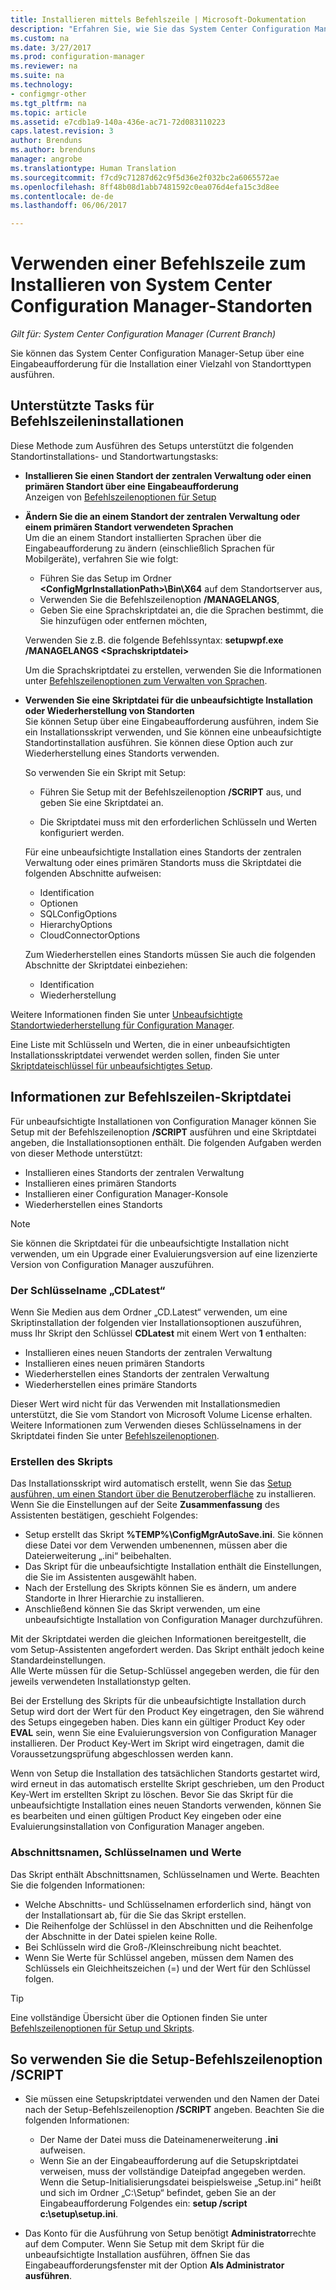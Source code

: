 ```yaml
---
title: Installieren mittels Befehlszeile | Microsoft-Dokumentation
description: "Erfahren Sie, wie Sie das System Center Configuration Manager-Setup über eine Eingabeaufforderung für eine Vielzahl von Standortinstallationen ausführen."
ms.custom: na
ms.date: 3/27/2017
ms.prod: configuration-manager
ms.reviewer: na
ms.suite: na
ms.technology:
- configmgr-other
ms.tgt_pltfrm: na
ms.topic: article
ms.assetid: e7cdb1a9-140a-436e-ac71-72d083110223
caps.latest.revision: 3
author: Brenduns
ms.author: brenduns
manager: angrobe
ms.translationtype: Human Translation
ms.sourcegitcommit: f7cd9c71287d62c9f5d36e2f032bc2a6065572ae
ms.openlocfilehash: 8ff48b08d1abb7481592c0ea076d4efa15c3d8ee
ms.contentlocale: de-de
ms.lasthandoff: 06/06/2017

---
```

# <a name="use-a-command-line-to-install-system-center-configuration-manager-sites"></a>Verwenden einer Befehlszeile zum Installieren von System Center Configuration Manager-Standorten

*Gilt für: System Center Configuration Manager (Current Branch)*

 Sie können das System Center Configuration Manager-Setup über eine Eingabeaufforderung für die Installation einer Vielzahl von Standorttypen ausführen.

## <a name="supported-tasks-for-command-line-installations"></a>Unterstützte Tasks für Befehlszeileninstallationen
 Diese Methode zum Ausführen des Setups unterstützt die folgenden Standortinstallations- und Standortwartungstasks:

-   **Installieren Sie einen Standort der zentralen Verwaltung oder einen primären Standort über eine Eingabeaufforderung**  
  Anzeigen von [Befehlszeilenoptionen für Setup](../../../../core/servers/deploy/install/command-line-options-for-setup.md)

-  **Ändern Sie die an einem Standort der zentralen Verwaltung oder einem primären Standort verwendeten Sprachen**  
    Um die an einem Standort installierten Sprachen über die Eingabeaufforderung zu ändern (einschließlich Sprachen für Mobilgeräte), verfahren Sie wie folgt:  

     -   Führen Sie das Setup im Ordner **&lt;ConfigMgrInstallationPath\>\Bin\X64** auf dem Standortserver aus,
     -   Verwenden Sie die Befehlszeilenoption **/MANAGELANGS**,
     -   Geben Sie eine Sprachskriptdatei an, die die Sprachen bestimmt, die Sie hinzufügen oder entfernen möchten,  

    Verwenden Sie z.B. die folgende Befehlssyntax: **setupwpf.exe /MANAGELANGS &lt;Sprachskriptdatei\>**  

    Um die Sprachskriptdatei zu erstellen, verwenden Sie die Informationen unter [Befehlszeilenoptionen zum Verwalten von Sprachen](../../../../core/servers/deploy/install/command-line-options-for-setup.md#bkmk_Lang).  

-  **Verwenden Sie eine Skriptdatei für die unbeaufsichtigte Installation oder Wiederherstellung von Standorten**  
    Sie können Setup über eine Eingabeaufforderung ausführen, indem Sie ein Installationsskript verwenden, und Sie können eine unbeaufsichtigte Standortinstallation ausführen. Sie können diese Option auch zur Wiederherstellung eines Standorts verwenden.    

    So verwenden Sie ein Skript mit Setup:  

    -   Führen Sie Setup mit der Befehlszeilenoption **/SCRIPT** aus, und geben Sie eine Skriptdatei an.  

    -   Die Skriptdatei muss mit den erforderlichen Schlüsseln und Werten konfiguriert werden.  

    Für eine unbeaufsichtigte Installation eines Standorts der zentralen Verwaltung oder eines primären Standorts muss die Skriptdatei die folgenden Abschnitte aufweisen:  

    -   Identification    
    -   Optionen    
    -   SQLConfigOptions    
      -   HierarchyOptions    
    -   CloudConnectorOptions   

    Zum Wiederherstellen eines Standorts müssen Sie auch die folgenden Abschnitte der Skriptdatei einbeziehen:  

    -   Identification  
    -   Wiederherstellung

Weitere Informationen finden Sie unter [Unbeaufsichtigte Standortwiederherstellung für Configuration Manager](/sccm/protect/understand/unattended-recovery).  

Eine Liste mit Schlüsseln und Werten, die in einer unbeaufsichtigten Installationsskriptdatei verwendet werden sollen, finden Sie unter [Skriptdateischlüssel für unbeaufsichtigtes Setup](../../../../core/servers/deploy/install/command-line-options-for-setup.md#bkmk_Unattended).  

## <a name="about-the-command-line-script-file"></a>Informationen zur Befehlszeilen-Skriptdatei  
 Für unbeaufsichtigte Installationen von Configuration Manager können Sie Setup mit der Befehlszeilenoption **/SCRIPT** ausführen und eine Skriptdatei angeben, die Installationsoptionen enthält. Die folgenden Aufgaben werden von dieser Methode unterstützt:  

-   Installieren eines Standorts der zentralen Verwaltung  
-   Installieren eines primären Standorts  
-   Installieren einer Configuration Manager-Konsole  
-   Wiederherstellen eines Standorts  

> [!NOTE]  
>  Sie können die Skriptdatei für die unbeaufsichtigte Installation nicht verwenden, um ein Upgrade einer Evaluierungsversion auf eine lizenzierte Version von Configuration Manager auszuführen.  

### <a name="the-cdlatest-key-name"></a>Der Schlüsselname „CDLatest“
Wenn Sie Medien aus dem Ordner „CD.Latest“ verwenden, um eine Skriptinstallation der folgenden vier Installationsoptionen auszuführen, muss Ihr Skript den Schlüssel **CDLatest** mit einem Wert von **1** enthalten:
- Installieren eines neuen Standorts der zentralen Verwaltung
- Installieren eines neuen primären Standorts
- Wiederherstellen eines Standorts der zentralen Verwaltung
- Wiederherstellen eines primäre Standorts

Dieser Wert wird nicht für das Verwenden mit Installationsmedien unterstützt, die Sie vom Standort von Microsoft Volume License erhalten.
Weitere Informationen zum Verwenden dieses Schlüsselnamens in der Skriptdatei finden Sie unter [Befehlszeilenoptionen](/sccm/core/servers/deploy/install/command-line-options-for-setup).



### <a name="create-the-script"></a>Erstellen des Skripts
Das Installationsskript wird automatisch erstellt, wenn Sie das [Setup ausführen, um einen Standort über die Benutzeroberfläche](../../../../core/servers/deploy/install/use-the-setup-wizard-to-install-sites.md) zu installieren.  Wenn Sie die Einstellungen auf der Seite **Zusammenfassung** des Assistenten bestätigen, geschieht Folgendes:  

-   Setup erstellt das Skript **%TEMP%\ConfigMgrAutoSave.ini**.  Sie können diese Datei vor dem Verwenden umbenennen, müssen aber die Dateierweiterung „.ini“ beibehalten.  
-   Das Skript für die unbeaufsichtigte Installation enthält die Einstellungen, die Sie im Assistenten ausgewählt haben.  
-   Nach der Erstellung des Skripts können Sie es ändern, um andere Standorte in Ihrer Hierarchie zu installieren.  
-   Anschließend können Sie das Skript verwenden, um eine unbeaufsichtigte Installation von Configuration Manager durchzuführen.  

Mit der Skriptdatei werden die gleichen Informationen bereitgestellt, die vom Setup-Assistenten angefordert werden. Das Skript enthält jedoch keine Standardeinstellungen.   
Alle Werte müssen für die Setup-Schlüssel angegeben werden, die für den jeweils verwendeten Installationstyp gelten.   

Bei der Erstellung des Skripts für die unbeaufsichtigte Installation durch Setup wird dort der Wert für den Product Key eingetragen, den Sie während des Setups eingegeben haben. Dies kann ein gültiger Product Key oder **EVAL** sein, wenn Sie eine Evaluierungsversion von Configuration Manager installieren. Der Product Key-Wert im Skript wird eingetragen, damit die Voraussetzungsprüfung abgeschlossen werden kann.   

Wenn von Setup die Installation des tatsächlichen Standorts gestartet wird, wird erneut in das automatisch erstellte Skript geschrieben, um den Product Key-Wert im erstellten Skript zu löschen. Bevor Sie das Skript für die unbeaufsichtigte Installation eines neuen Standorts verwenden, können Sie es bearbeiten und einen gültigen Product Key eingeben oder eine Evaluierungsinstallation von Configuration Manager angeben.  

### <a name="section-names-key-names-and-values"></a>Abschnittsnamen, Schlüsselnamen und Werte
Das Skript enthält Abschnittsnamen, Schlüsselnamen und Werte. Beachten Sie die folgenden Informationen:
-   Welche Abschnitts- und Schlüsselnamen erforderlich sind, hängt von der Installationsart ab, für die Sie das Skript erstellen.
-   Die Reihenfolge der Schlüssel in den Abschnitten und die Reihenfolge der Abschnitte in der Datei spielen keine Rolle.     
-   Bei Schlüsseln wird die Groß-/Kleinschreibung nicht beachtet.  
-   Wenn Sie Werte für Schlüssel angeben, müssen dem Namen des Schlüssels ein Gleichheitszeichen (=) und der Wert für den Schlüssel folgen.    

> [!TIP]  
>  Eine vollständige Übersicht über die Optionen finden Sie unter [Befehlszeilenoptionen für Setup und Skripts](../../../../core/servers/deploy/install/command-line-options-for-setup.md).  

## <a name="use-the-script-setup-command-line-option"></a>So verwenden Sie die Setup-Befehlszeilenoption /SCRIPT

-   Sie müssen eine Setupskriptdatei verwenden und den Namen der Datei nach der Setup-Befehlszeilenoption **/SCRIPT** angeben. Beachten Sie die folgenden Informationen:   
    -   Der Name der Datei muss die Dateinamenerweiterung **.ini** aufweisen.  
    -   Wenn Sie an der Eingabeaufforderung auf die Setupskriptdatei verweisen, muss der vollständige Dateipfad angegeben werden. Wenn die Setup-Initialisierungsdatei beispielsweise „Setup.ini“ heißt und sich im Ordner „C:\Setup“ befindet, geben Sie an der Eingabeaufforderung Folgendes ein:  **setup /script c:\setup\setup.ini**.  

-   Das Konto für die Ausführung von Setup benötigt **Administrator**rechte auf dem Computer. Wenn Sie Setup mit dem Skript für die unbeaufsichtigte Installation ausführen, öffnen Sie das Eingabeaufforderungsfenster mit der Option **Als Administrator ausführen**.   

